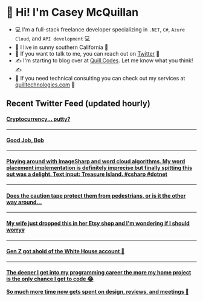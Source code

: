 # 👋 Hi! I'm Casey McQuillan

- 💻 I'm a full-stack freelance developer specializing in `.NET`, `C#`, `Azure Cloud`, and `API development` 💻
- 🌴 I live in sunny southern California 🌴
- 📲 If you want to talk to me, you can reach out on [Twitter](https://twitter.com/QuillCodes) 📲
- ✍ I'm starting to blog over at [Quill.Codes](https://quill.codes/). Let me know what you think! ✍
- 🦾 If you need technical consulting you can check out my services at [quilltechnologies.com](https://quilltechnologies.com/) 🦿


## Recent Twitter Feed (updated hourly)

<!-- BEGIN TWEETS -->
#### [Cryptocurrency... putty?](https://twitter.com/QuillCodes/status/1601683766849642497)

---


#### [Good Job, Bob](https://twitter.com/QuillCodes/status/1600376789100265472)

---


#### [Playing around with ImageSharp and word cloud algorithms. My word placement implementation is definitely imprecise but finally spitting this out was a delight. Text input: Treasure Island. #csharp #dotnet](https://twitter.com/QuillCodes/status/1584438220539822080)

---


#### [Does the caution tape protect them from pedestrians, or is it the other way around...](https://twitter.com/QuillCodes/status/1582191931181871104)

---


#### [My wife just dropped this in her Etsy shop and I'm wondering if I should worry💀](https://twitter.com/QuillCodes/status/1580788762430144512)

---


#### [Gen Z got ahold of the White House account 🤣](https://twitter.com/QuillCodes/status/1562951837979799552)

---


#### [The deeper I get into my programming career the more my home project is the only chance I get to code 😂<br /><br />So much more time now gets spent on design, reviews, and meetings 🥲](https://twitter.com/QuillCodes/status/1551389327732592640)
<!-- END TWEETS -->

<!--
**cmcquillan/cmcquillan** is a ✨ _special_ ✨ repository because its `README.md` (this file) appears on your GitHub profile.

Here are some ideas to get you started:

- 🔭 I’m currently working on ...
- 🌱 I’m currently learning ...
- 👯 I’m looking to collaborate on ...
- 🤔 I’m looking for help with ...
- 💬 Ask me about ...
- 📫 How to reach me: ...
- 😄 Pronouns: ...
- ⚡ Fun fact: ...
-->
